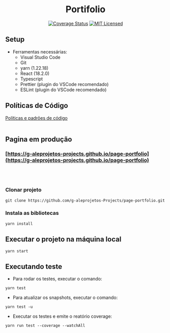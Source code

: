 <H1 align="center">Portifolio</H1>

<div align="center">

[![Coverage Status](https://coveralls.io/repos/github/g-aleprojetos-Projects/page-portfolio/badge.svg?branch=main)](https://coveralls.io/github/g-aleprojetos-Projects/page-portfolio?branch=main)
 [![MIT Licensed](https://img.shields.io/badge/license-MIT-green.svg)](https://tldrlegal.com/license/mit-license)


</div>

## Setup

- Ferramentas necessárias:
  - Visual Studio Code
  - Git
  - yarn (1.22.18)
  - React (18.2.0)
  - Typescript
  - Prettier (plugin do VSCode recomendado)
  - ESLint (plugin do VSCode recomendado)

## Políticas de Código

[Políticas e padrões de código](./docs/padroes-de-codigo.md)
</br></br>

## Pagina em produção
### [https://g-aleprojetos-projects.github.io/page-portfolio](https://g-aleprojetos-projects.github.io/page-portfolio)

</br></br>
### Clonar projeto

```shell
git clone https://github.com/g-aleprojetos-Projects/page-portfolio.git
```
### Instala as bibliotecas

```shell
yarn install
```

## Executar o projeto na máquina local

```shell
yarn start
```

## Executando teste
- Para rodar os testes, executar o comando:
```shell
yarn test
```

- Para atualizar os snapshots, executar o comando:
```shell
yarn test -u
```

- Executar os testes e emite o reatório coverage:
```shell
yarn run test --coverage --watchAll
```